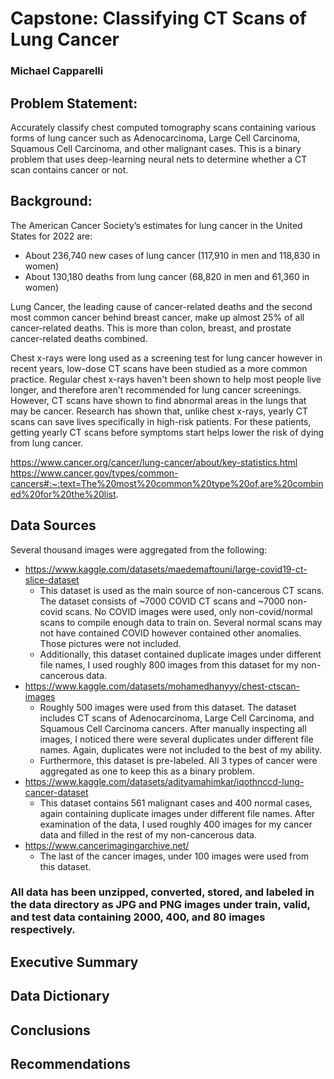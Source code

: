 # Capstone: Classifying CT Scans of Lung Cancer
### Michael Capparelli

## Problem Statement:
Accurately classify chest computed tomography scans containing various forms of lung cancer such as Adenocarcinoma, Large Cell Carcinoma, Squamous Cell Carcinoma, and other malignant cases. This is a binary problem that uses deep-learning neural nets to determine whether a CT scan contains cancer or not.


## Background:
The American Cancer Society’s estimates for lung cancer in the United States for 2022 are:
- About 236,740 new cases of lung cancer (117,910 in men and 118,830 in women)
- About 130,180 deaths from lung cancer (68,820 in men and 61,360 in women)

Lung Cancer, the leading cause of cancer-related deaths and the second most common cancer behind breast cancer, make up almost 25% of all cancer-related deaths. This is more than colon, breast, and prostate cancer-related deaths combined. 

Chest x-rays were long used as a screening test for lung cancer however in recent years, low-dose CT scans have been studied as a more common practice. Regular chest x-rays haven't been shown to help most people live longer, and therefore aren't recommended for lung cancer screenings. However, CT scans have shown to find abnormal areas in the lungs that may be cancer. Research has shown that, unlike chest x-rays, yearly CT scans can save lives specifically in high-risk patients. For these patients, getting yearly CT scans before symptoms start helps lower the risk of dying from lung cancer.

https://www.cancer.org/cancer/lung-cancer/about/key-statistics.html
https://www.cancer.gov/types/common-cancers#:~:text=The%20most%20common%20type%20of,are%20combined%20for%20the%20list.

## Data Sources
Several thousand images were aggregated from the following:
- https://www.kaggle.com/datasets/maedemaftouni/large-covid19-ct-slice-dataset
    - This dataset is used as the main source of non-cancerous CT scans. The dataset consists of ~7000 COVID CT scans and ~7000 non-covid scans. No COVID images were used, only non-covid/normal scans to compile enough data to train on. Several normal scans may not have contained COVID however contained other anomalies. Those pictures were not included. 
    - Additionally, this dataset contained duplicate images under different file names, I used roughly 800 images from this dataset for my non-cancerous data.
- https://www.kaggle.com/datasets/mohamedhanyyy/chest-ctscan-images
    - Roughly 500 images were used from this dataset. The dataset includes CT scans of Adenocarcinoma, Large Cell Carcinoma, and Squamous Cell Carcinoma cancers. After manually inspecting all images, I noticed there were several duplicates under different file names. Again, duplicates were not included to the best of my ability.
    - Furthermore, this dataset is pre-labeled. All 3 types of cancer were aggregated as one to keep this as a binary problem.
- https://www.kaggle.com/datasets/adityamahimkar/iqothnccd-lung-cancer-dataset
    - This dataset contains 561 malignant cases and 400 normal cases, again containing duplicate images under different file names. After examination of the data, I used roughly 400 images for my cancer data and filled in the rest of my non-cancerous data.
- https://www.cancerimagingarchive.net/
    - The last of the cancer images, under 100 images were used from this dataset.   
### All data has been unzipped, converted, stored, and labeled in the data directory as JPG and PNG images under train, valid, and test data containing 2000, 400, and 80 images respectively.

## Executive Summary






## Data Dictionary





## Conclusions



## Recommendations


